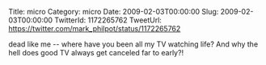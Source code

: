 Title: micro
Category: micro
Date: 2009-02-03T00:00:00
Slug: 2009-02-03T00:00:00
TwitterId: 1172265762
TweetUrl: https://twitter.com/mark_philpot/status/1172265762

dead like me -- where have you been all my TV watching life? And why the hell does good TV always get canceled far to early?!
